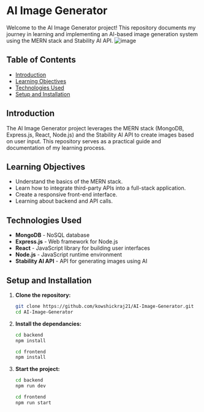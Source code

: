 # AI Image Generator

Welcome to the AI Image Generator project! This repository documents my journey in learning and implementing an AI-based image generation system using the MERN stack and Stability AI API.
![image](https://github.com/kowshickraj21/AI-Image-Generator-/assets/134122443/766d8833-0c66-44e9-8a28-46d9086e83a1)


## Table of Contents

- [Introduction](#introduction)
- [Learning Objectives](#learning-objectives)
- [Technologies Used](#technologies-used)
- [Setup and Installation](#setup-and-installation)

## Introduction

The AI Image Generator project leverages the MERN stack (MongoDB, Express.js, React, Node.js) and the Stability AI API to create images based on user input. This repository serves as a practical guide and documentation of my learning process.

## Learning Objectives

- Understand the basics of the MERN stack.
- Learn how to integrate third-party APIs into a full-stack application.
- Create a responsive front-end interface.
- Learning about backend and API calls.

## Technologies Used

- **MongoDB** - NoSQL database
- **Express.js** - Web framework for Node.js
- **React** - JavaScript library for building user interfaces
- **Node.js** - JavaScript runtime environment
- **Stability AI API** - API for generating images using AI

## Setup and Installation

1. **Clone the repository:**
   ```bash
   git clone https://github.com/kowshickraj21/AI-Image-Generator.git
   cd AI-Image-Generator
   ```
2. **Install the dependancies:**
   ```bash
   cd backend
   npm install
   ```
   ```bash
   cd frontend
   npm install
   ```
3. **Start the project:**
   ```bash
   cd backend
   npm run dev
   ```
   ```bash
   cd frontend
   npm run start
   ```
   
